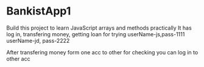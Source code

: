 # BankistApp1
Build this project to learn JavaScript arrays and methods practically
It has log in, transfering money, getting loan
for trying userName-js,pass-1111
userName-jd, pass-2222

After transfering money form one acc to other for checking you can log in to other acc
